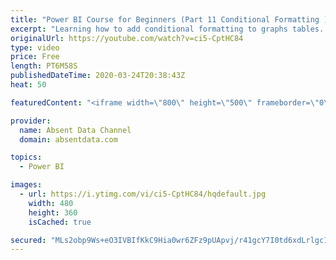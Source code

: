 ```yaml
---
title: "Power BI Course for Beginners (Part 11 Conditional Formatting )"
excerpt: "Learning how to add conditional formatting to graphs tables. Utilize colors and icons to deliver quick insights"
originalUrl: https://youtube.com/watch?v=ci5-CptHC84
type: video
price: Free
length: PT6M58S
publishedDateTime: 2020-03-24T20:38:43Z
heat: 50

featuredContent: "<iframe width=\"800\" height=\"500\" frameborder=\"0\" src=\"https://www.youtube.com/embed/ci5-CptHC84\" allow=\"accelerometer; autoplay; encrypted-media; gyroscope; picture-in-picture\" allowfullscreen></iframe>"

provider:
  name: Absent Data Channel
  domain: absentdata.com

topics:
  - Power BI

images:
  - url: https://i.ytimg.com/vi/ci5-CptHC84/hqdefault.jpg
    width: 480
    height: 360
    isCached: true

secured: "MLs2obp9Ws+eO3IVBIfKkC9Hia0wr6ZFz9pUApvj/r41gcY7I0td6xdLrlgc1Zc6Sw0kWWzpIOQACYvU03SPdP/qIWeRoGauv6z0fEv7PXU8S2VtwjjAQArBnWR9eg3QTdzLN7tlZKWZpM2XVUj5oyTweaeshnlrguh61cILDJI4K6KnJftovWQLPiRA5RiLXAIpFKIBEisv5KzplGZ5U3zL+PSt8kzUtL3HUwtk7RG7KWqCC6NTqr9vFsaNCbeVxHsJi8qx7iDWN6QA7GEKXsKk/ifTAcU2y9nlYdu8GnT0uDfVyfbfswazCTSdKFSj3bvKOJf54iCR/vvlzcJVfkLy5VRRNiOS/BUwY44odgCdZKwEBNGqFUy2U+orjlp8FEThrrnxknyQMOpCIpbxSU0aOoQlcZOKj9c71tNP5Gk=;ymYtUrnHaCK/do1rE7mZLw=="
---
```


